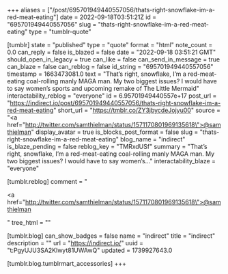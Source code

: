 +++
aliases = ["/post/695701949440557056/thats-right-snowflake-im-a-red-meat-eating"]
date = 2022-09-18T03:51:21Z
id = "695701949440557056"
slug = "thats-right-snowflake-im-a-red-meat-eating"
type = "tumblr-quote"

[tumblr]
state = "published"
type = "quote"
format = "html"
note_count = 0.0
can_reply = false
is_blazed = false
date = "2022-09-18 03:51:21 GMT"
should_open_in_legacy = true
can_like = false
can_send_in_message = true
can_blaze = false
can_reblog = false
id_string = "695701949440557056"
timestamp = 1663473081.0
text = "That’s right, snowflake, I’m a red-meat-eating coal-rolling manly MAGA man. My two biggest issues? I would have to say women’s sports and upcoming remake of The Little Mermaid"
interactability_reblog = "everyone"
id = 6.95701949440557e+17
post_url = "https://indirect.io/post/695701949440557056/thats-right-snowflake-im-a-red-meat-eating"
short_url = "https://tmblr.co/ZY3jbycdeJojyu00"
source = "<a href=\"http://twitter.com/samthielman/status/1571170801969135618\">@samthielman</a>"
display_avatar = true
is_blocks_post_format = false
slug = "thats-right-snowflake-im-a-red-meat-eating"
blog_name = "indirect"
is_blaze_pending = false
reblog_key = "TMRxdUSf"
summary = "That’s right, snowflake, I’m a red-meat-eating coal-rolling manly MAGA man. My two biggest issues? I would have to say women’s..."
interactability_blaze = "everyone"

[tumblr.reblog]
comment = "<p><a href=\"http://twitter.com/samthielman/status/1571170801969135618\">@samthielman</a></p>"
tree_html = ""

[tumblr.blog]
can_show_badges = false
name = "indirect"
title = "indirect"
description = ""
url = "https://indirect.io/"
uuid = "t:PgyUJU3SA2Klwyt81UWAwQ"
updated = 1739927643.0

[tumblr.blog.tumblrmart_accessories]
+++
